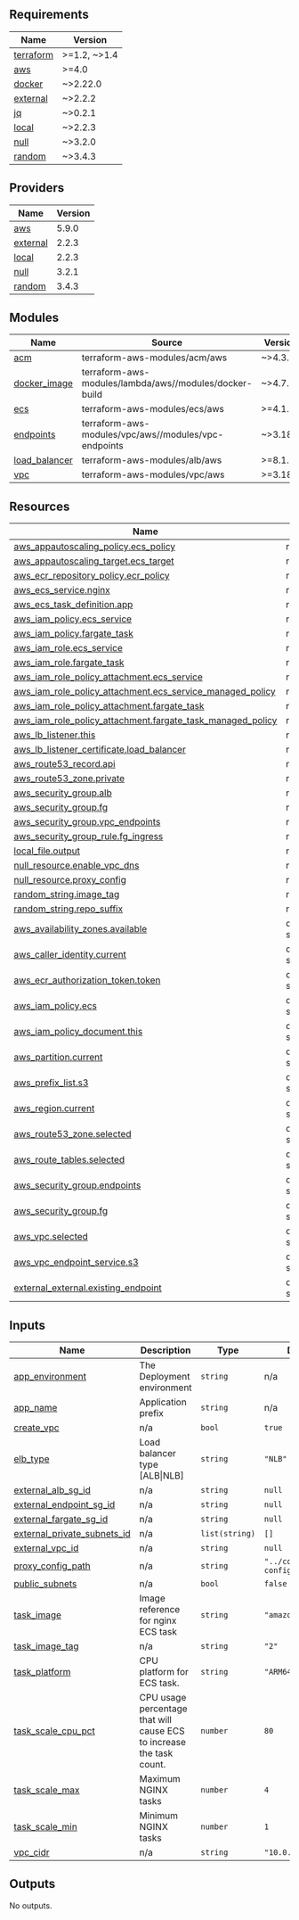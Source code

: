 <!-- BEGIN_TF_DOCS -->
## Requirements

| Name | Version |
|------|---------|
| <a name="requirement_terraform"></a> [terraform](#requirement\_terraform) | >=1.2, ~>1.4 |
| <a name="requirement_aws"></a> [aws](#requirement\_aws) | >=4.0 |
| <a name="requirement_docker"></a> [docker](#requirement\_docker) | ~>2.22.0 |
| <a name="requirement_external"></a> [external](#requirement\_external) | ~>2.2.2 |
| <a name="requirement_jq"></a> [jq](#requirement\_jq) | ~>0.2.1 |
| <a name="requirement_local"></a> [local](#requirement\_local) | ~>2.2.3 |
| <a name="requirement_null"></a> [null](#requirement\_null) | ~>3.2.0 |
| <a name="requirement_random"></a> [random](#requirement\_random) | ~>3.4.3 |

## Providers

| Name | Version |
|------|---------|
| <a name="provider_aws"></a> [aws](#provider\_aws) | 5.9.0 |
| <a name="provider_external"></a> [external](#provider\_external) | 2.2.3 |
| <a name="provider_local"></a> [local](#provider\_local) | 2.2.3 |
| <a name="provider_null"></a> [null](#provider\_null) | 3.2.1 |
| <a name="provider_random"></a> [random](#provider\_random) | 3.4.3 |

## Modules

| Name | Source | Version |
|------|--------|---------|
| <a name="module_acm"></a> [acm](#module\_acm) | terraform-aws-modules/acm/aws | ~>4.3.1 |
| <a name="module_docker_image"></a> [docker\_image](#module\_docker\_image) | terraform-aws-modules/lambda/aws//modules/docker-build | ~>4.7.1 |
| <a name="module_ecs"></a> [ecs](#module\_ecs) | terraform-aws-modules/ecs/aws | >=4.1.1 |
| <a name="module_endpoints"></a> [endpoints](#module\_endpoints) | terraform-aws-modules/vpc/aws//modules/vpc-endpoints | ~>3.18.1 |
| <a name="module_load_balancer"></a> [load\_balancer](#module\_load\_balancer) | terraform-aws-modules/alb/aws | >=8.1.0 |
| <a name="module_vpc"></a> [vpc](#module\_vpc) | terraform-aws-modules/vpc/aws | >=3.18.0 |

## Resources

| Name | Type |
|------|------|
| [aws_appautoscaling_policy.ecs_policy](https://registry.terraform.io/providers/hashicorp/aws/latest/docs/resources/appautoscaling_policy) | resource |
| [aws_appautoscaling_target.ecs_target](https://registry.terraform.io/providers/hashicorp/aws/latest/docs/resources/appautoscaling_target) | resource |
| [aws_ecr_repository_policy.ecr_policy](https://registry.terraform.io/providers/hashicorp/aws/latest/docs/resources/ecr_repository_policy) | resource |
| [aws_ecs_service.nginx](https://registry.terraform.io/providers/hashicorp/aws/latest/docs/resources/ecs_service) | resource |
| [aws_ecs_task_definition.app](https://registry.terraform.io/providers/hashicorp/aws/latest/docs/resources/ecs_task_definition) | resource |
| [aws_iam_policy.ecs_service](https://registry.terraform.io/providers/hashicorp/aws/latest/docs/resources/iam_policy) | resource |
| [aws_iam_policy.fargate_task](https://registry.terraform.io/providers/hashicorp/aws/latest/docs/resources/iam_policy) | resource |
| [aws_iam_role.ecs_service](https://registry.terraform.io/providers/hashicorp/aws/latest/docs/resources/iam_role) | resource |
| [aws_iam_role.fargate_task](https://registry.terraform.io/providers/hashicorp/aws/latest/docs/resources/iam_role) | resource |
| [aws_iam_role_policy_attachment.ecs_service](https://registry.terraform.io/providers/hashicorp/aws/latest/docs/resources/iam_role_policy_attachment) | resource |
| [aws_iam_role_policy_attachment.ecs_service_managed_policy](https://registry.terraform.io/providers/hashicorp/aws/latest/docs/resources/iam_role_policy_attachment) | resource |
| [aws_iam_role_policy_attachment.fargate_task](https://registry.terraform.io/providers/hashicorp/aws/latest/docs/resources/iam_role_policy_attachment) | resource |
| [aws_iam_role_policy_attachment.fargate_task_managed_policy](https://registry.terraform.io/providers/hashicorp/aws/latest/docs/resources/iam_role_policy_attachment) | resource |
| [aws_lb_listener.this](https://registry.terraform.io/providers/hashicorp/aws/latest/docs/resources/lb_listener) | resource |
| [aws_lb_listener_certificate.load_balancer](https://registry.terraform.io/providers/hashicorp/aws/latest/docs/resources/lb_listener_certificate) | resource |
| [aws_route53_record.api](https://registry.terraform.io/providers/hashicorp/aws/latest/docs/resources/route53_record) | resource |
| [aws_route53_zone.private](https://registry.terraform.io/providers/hashicorp/aws/latest/docs/resources/route53_zone) | resource |
| [aws_security_group.alb](https://registry.terraform.io/providers/hashicorp/aws/latest/docs/resources/security_group) | resource |
| [aws_security_group.fg](https://registry.terraform.io/providers/hashicorp/aws/latest/docs/resources/security_group) | resource |
| [aws_security_group.vpc_endpoints](https://registry.terraform.io/providers/hashicorp/aws/latest/docs/resources/security_group) | resource |
| [aws_security_group_rule.fg_ingress](https://registry.terraform.io/providers/hashicorp/aws/latest/docs/resources/security_group_rule) | resource |
| [local_file.output](https://registry.terraform.io/providers/hashicorp/local/latest/docs/resources/file) | resource |
| [null_resource.enable_vpc_dns](https://registry.terraform.io/providers/hashicorp/null/latest/docs/resources/resource) | resource |
| [null_resource.proxy_config](https://registry.terraform.io/providers/hashicorp/null/latest/docs/resources/resource) | resource |
| [random_string.image_tag](https://registry.terraform.io/providers/hashicorp/random/latest/docs/resources/string) | resource |
| [random_string.repo_suffix](https://registry.terraform.io/providers/hashicorp/random/latest/docs/resources/string) | resource |
| [aws_availability_zones.available](https://registry.terraform.io/providers/hashicorp/aws/latest/docs/data-sources/availability_zones) | data source |
| [aws_caller_identity.current](https://registry.terraform.io/providers/hashicorp/aws/latest/docs/data-sources/caller_identity) | data source |
| [aws_ecr_authorization_token.token](https://registry.terraform.io/providers/hashicorp/aws/latest/docs/data-sources/ecr_authorization_token) | data source |
| [aws_iam_policy.ecs](https://registry.terraform.io/providers/hashicorp/aws/latest/docs/data-sources/iam_policy) | data source |
| [aws_iam_policy_document.this](https://registry.terraform.io/providers/hashicorp/aws/latest/docs/data-sources/iam_policy_document) | data source |
| [aws_partition.current](https://registry.terraform.io/providers/hashicorp/aws/latest/docs/data-sources/partition) | data source |
| [aws_prefix_list.s3](https://registry.terraform.io/providers/hashicorp/aws/latest/docs/data-sources/prefix_list) | data source |
| [aws_region.current](https://registry.terraform.io/providers/hashicorp/aws/latest/docs/data-sources/region) | data source |
| [aws_route53_zone.selected](https://registry.terraform.io/providers/hashicorp/aws/latest/docs/data-sources/route53_zone) | data source |
| [aws_route_tables.selected](https://registry.terraform.io/providers/hashicorp/aws/latest/docs/data-sources/route_tables) | data source |
| [aws_security_group.endpoints](https://registry.terraform.io/providers/hashicorp/aws/latest/docs/data-sources/security_group) | data source |
| [aws_security_group.fg](https://registry.terraform.io/providers/hashicorp/aws/latest/docs/data-sources/security_group) | data source |
| [aws_vpc.selected](https://registry.terraform.io/providers/hashicorp/aws/latest/docs/data-sources/vpc) | data source |
| [aws_vpc_endpoint_service.s3](https://registry.terraform.io/providers/hashicorp/aws/latest/docs/data-sources/vpc_endpoint_service) | data source |
| [external_external.existing_endpoint](https://registry.terraform.io/providers/hashicorp/external/latest/docs/data-sources/external) | data source |

## Inputs

| Name | Description | Type | Default | Required |
|------|-------------|------|---------|:--------:|
| <a name="input_app_environment"></a> [app\_environment](#input\_app\_environment) | The Deployment environment | `string` | n/a | yes |
| <a name="input_app_name"></a> [app\_name](#input\_app\_name) | Application prefix | `string` | n/a | yes |
| <a name="input_create_vpc"></a> [create\_vpc](#input\_create\_vpc) | n/a | `bool` | `true` | no |
| <a name="input_elb_type"></a> [elb\_type](#input\_elb\_type) | Load balancer type [ALB\|NLB] | `string` | `"NLB"` | no |
| <a name="input_external_alb_sg_id"></a> [external\_alb\_sg\_id](#input\_external\_alb\_sg\_id) | n/a | `string` | `null` | no |
| <a name="input_external_endpoint_sg_id"></a> [external\_endpoint\_sg\_id](#input\_external\_endpoint\_sg\_id) | n/a | `string` | `null` | no |
| <a name="input_external_fargate_sg_id"></a> [external\_fargate\_sg\_id](#input\_external\_fargate\_sg\_id) | n/a | `string` | `null` | no |
| <a name="input_external_private_subnets_id"></a> [external\_private\_subnets\_id](#input\_external\_private\_subnets\_id) | n/a | `list(string)` | `[]` | no |
| <a name="input_external_vpc_id"></a> [external\_vpc\_id](#input\_external\_vpc\_id) | n/a | `string` | `null` | no |
| <a name="input_proxy_config_path"></a> [proxy\_config\_path](#input\_proxy\_config\_path) | n/a | `string` | `"../config/proxy-config.yaml"` | no |
| <a name="input_public_subnets"></a> [public\_subnets](#input\_public\_subnets) | n/a | `bool` | `false` | no |
| <a name="input_task_image"></a> [task\_image](#input\_task\_image) | Image reference for nginx ECS task | `string` | `"amazonlinux"` | no |
| <a name="input_task_image_tag"></a> [task\_image\_tag](#input\_task\_image\_tag) | n/a | `string` | `"2"` | no |
| <a name="input_task_platform"></a> [task\_platform](#input\_task\_platform) | CPU platform for ECS task. | `string` | `"ARM64"` | no |
| <a name="input_task_scale_cpu_pct"></a> [task\_scale\_cpu\_pct](#input\_task\_scale\_cpu\_pct) | CPU usage percentage that will cause ECS to increase the task count. | `number` | `80` | no |
| <a name="input_task_scale_max"></a> [task\_scale\_max](#input\_task\_scale\_max) | Maximum NGINX tasks | `number` | `4` | no |
| <a name="input_task_scale_min"></a> [task\_scale\_min](#input\_task\_scale\_min) | Minimum NGINX tasks | `number` | `1` | no |
| <a name="input_vpc_cidr"></a> [vpc\_cidr](#input\_vpc\_cidr) | n/a | `string` | `"10.0.0.0/16"` | no |

## Outputs

No outputs.
<!-- END_TF_DOCS -->